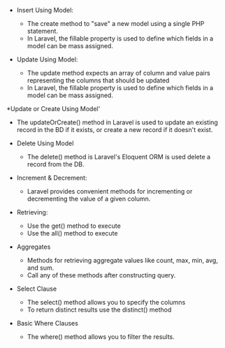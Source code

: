 * Insert Using Model:
   - The create method to "save" a new model using a single PHP statement.
   - In Laravel, the fillable property is used to define which fields in a model can be mass assigned.

* Update Using Model:
   - The update method expects an array of column and value pairs representing the columns that should be updated
   - In Laravel, the fillable property is used to define which fields in a model can be mass assigned.

*Update or Create Using Model'
   - The updateOrCreate() method in Laravel is used to update an existing record in the BD if
     it exists, or create a new record if it doesn't exist.

* Delete Using Model
   - The delete() method is Laravel's Eloquent ORM is used delete a record from the DB.

* Increment & Decrement:
   - Laravel provides convenient methods for incrementing or decrementing the value of a given column.

* Retrieving: 
   - Use the get() method to execute
   - Use the all() method to execute

* Aggregates
   - Methods for retrieving aggregate values like count, max, min, avg, and sum.
   - Call any of these methods after constructing query.

* Select Clause
   - The select() method allows you to specify the columns
   - To return distinct results use the distinct() method

* Basic Where Clauses
   - The where() method allows you to filter the results.
